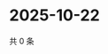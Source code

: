 # 2025-10-22

共 0 条

<!-- BEGIN ZHIHUQUESTIONS -->
<!-- 最后更新时间 Wed Oct 22 2025 12:14:57 GMT+0800 (China Standard Time) -->

<!-- END ZHIHUQUESTIONS -->
